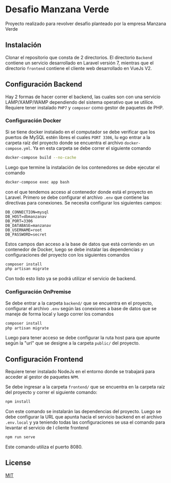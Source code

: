 # Desafio Manzana Verde

Proyecto realizado para revolver desafío planteado por la empresa Manzana Verde

## Instalación

Clonar el repositorio que consta de 2 directorios. El directorio `Backend` contiene un servicio desarrollado en Laravel versión 7, mientras que el directorio `frontend` contiene el cliente web desarrollado en VueJs V2.

## Configuración Backend
Hay 2 formas de hacer correr el backend, las cuales son con una servicio LAMP/XAMP/WAMP dependiendo del sistema operativo que se utilice. Requiere tener instalado `PHP7` y `composer` como gestor de paquetes de PHP.

### Configuración Docker
Si se tiene docker instalado en el computador se debe verificar que los puertos de MySQL estén libres el cuales `PORT 3306`, lu
ego entrar a la carpeta raíz del proyecto donde se encuentra el archivo `docker-compose.yml`. Ya en esta carpeta se debe correr el siguiente comando

```bash
docker-compose build --no-cache
```
Luego que termine la instalación de los contenedores se debe ejecutar el comando
```bash
docker-compose exec app bash
```
con el que tendemos acceso al contenedor donde está el proyecto en Laravel. Primero se debe configurar el archivo `.env` que contiene las directivas para conexiones.
Se necesita configurar los siguientes campos: 
```
DB_CONNECTION=mysql
DB_HOST=dbmanzanav
DB_PORT=3306
DB_DATABASE=manzanav
DB_USERNAME=root
DB_PASSWORD=secret
``` 
Estos campos dan acceso a la base de datos que está corriendo en un contenedor de Docker, luego se debe instalar las dependencias y configuraciones del proyecto con los siguientes comandos
```bash
composer install
php artisan migrate
```
Con todo esto listo ya se podrá utilizar el servicio de backend.

### Configuración OnPremise
Se debe entrar a la carpeta `backend/` que se encuentra en el proyecto, configurar el archivo `.env` según las conexiones a base de datos que se maneje de forma local y luego correr los comandos 
```bash
composer install
php artisan migrate
```
Luego para tener acceso se debe configurar la ruta host para que apunte según la "url" que se designe a la carpeta `public/` del proyecto.

## Configuración Frontend
Requiere tener instalado NodeJs en el entorno donde se trabajará para acceder al gestor de paquetes `NPM`.

Se debe ingresar a la carpeta `frontend/` que se encuentra en la carpeta raíz del proyecto y correr el siguiente comando:
```bash
npm install
```

Con este comando se instalarán las dependencias del proyecto. Luego se debe configurar la URL que apunta hacia el servicio backend en el archivo `.env.local` y ya teniendo todas las configuraciones se usa el comando para levantar el servicio de l cliente frontend
```bash
npm run serve
```
Este comando utiliza el puerto 8080.

## License
[MIT](https://choosealicense.com/licenses/mit/)
